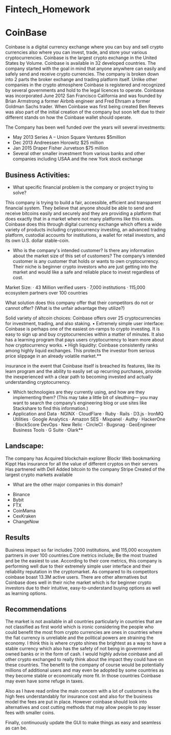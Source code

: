 # Fintech_Homework

# CoinBase
Coinbase is a digital currency exchange where you can buy and sell crypto currencies also where you can invest, trade, and store your various cryptocurrencies. Coinbase is the largest crypto exchange in the United States by Volume. Coinbase is available in 32 developed countries.  The company started with the goal in mind that anyone anywhere can easily and safely send and receive crypto currencies. The company is broken down into 2 parts the broker exchange and trading platform itself. Unlike other companies in the crypto atmosphere Coinbase is registered and recognized by several governments and hold to the legal licences to operate. Coinbase was incorporated June 2012 San Francisco California and was founded by Brian Armstrong a former Airbnb engineer and Fred Ehrsam a former Goldman Sachs trader. When Coinbase was first being created Ben Reeves was also part of the initial creation of the company but soon left due to their different stands on how the Coinbase wallet should operate. 

The Company has been well funded over the years will several investments: 
-	May 2013 Series A – Union Square Ventures $5million 
-	Dec 2013 Andreessen Horowitz $25 million 
-	Jan 2015 Draper Fisher Jurvetson $75 million 
-	Several other smaller investment from various banks and other companies including USAA and the new York stock exchange 



## Business Activities:

* What specific financial problem is the company or project trying to solve?
  
This company is trying to build a fair, accessible, efficient and transparent financial system. They believe that anyone should be able to send and receive bitcoins easily and securely and they are providing a platform that does exactly that in a market where not many platforms like this exists. Coinbase does this through digital currency exchange which offers a wide variety of products including cryptocurrency investing, an advanced trading platform, custodial accounts for institutions, a wallet for retail investors, and its own U.S. dollar stable-coin. 


* Who is the company's intended customer?  Is there any information about the market size of this set of customers?
The company’s intended customer is any customer that holds or wants to own cryptocurrency. Their niche is beginner crypto investors who are just getting into the market and would like a safe and reliable place to invest regardless of cost.
 
Market Size:
·      43 Million verified users
·      7,000 institutions
·      115,000 ecosystem partners over 100 countries
 

What solution does this company offer that their competitors do not or cannot offer? (What is the unfair advantage they utilize?)

Solid variety of altcoin choices: Coinbase offers over 25 cryptocurrencies for investment, trading, and also staking.
•  Extremely simple user interface: Coinbase is perhaps one of the easiest on-ramps to crypto investing. It is easy to sign up and buy cryptocurrencies within a matter of minutes. It also has a learning program that pays users cryptocurrency to learn more about how cryptocurrency works. 
•  High liquidity: Coinbase consistently ranks among highly liquid exchanges. This protects the investor from serious price slippage in an already volatile market.**

insurance in the event that Coinbase itself is breached
its features, like its learn program and the ability to easily set up recurring purchases, provide the inexperienced with a clear path to becoming invested and actually understanding cryptocurrency.


* Which technologies are they currently using, and how are they implementing them? (This may take a little bit of sleuthing–– you may want to search the company’s engineering blog or use sites like Stackshare to find this information.)
* Application and Data
·      NGINX
·      CloudFlare
·      Ruby
·      Rails
·      D3.js
·      IronMQ
Utilities 
·      Google Analytics
·      Amazon SES
·      Mixpanel
·      Authy
·      HackerOne
·      BlockScore
DevOps
·      New Relic
·      CircleCI
·      Bugsnag
·      GeoEngineer
Business Tools
·      G Suite
·      Olark**


## Landscape:

The company has
Acquired blockchain explorer Blockr
Web bookmarking Kippt
Has insurance for all the value of different cryptos on their servers 
Has partnered with Dell 
Added bitcoin to the company Stripe
Created of the largest crypto markets available 


* What are the other major companies in this domain?
- Binance 
- Bybit
- FTX
- CoinMama
- CexKraken
- ChangeNow


## Results

Business impact so far includes 7,000 institutions, and 115,000 ecosystem partners in over 100 countries.Core metrics include; Be the most trusted and be the easiest to use. According to their core metrics, this company is performing well due to their extremely simple user interface and their reliability reputation in the cryptomarket. As compared to its competitors coinbase boast 13.3M active users. There are other alternatives but Coinbase does well in their niche market which is for beginner crypto investors due to their intuitive, easy-to-understand buying options as well as learning options. 


## Recommendations
 
The market is not available in all countries particularly in countries that are not classified as first world which is ironic considering the people who could benefit the most from crypto currencies are ones in countries where the fiat currency is unreliable and the political powers are straining the economy. I think this is where crypto shines the brightest as a way to have a stable currency which also has the safety of not being in government owned banks or in the form of cash. I would highly advise coinbase and all other crypto exchanged to really think about the impact they could have on these countries. The benefit to the company of course would be potentially millions of additional users and may even be adopted by some countries as they become stable or economically more fit. In those countries Coinbase may even have some refuge in taxes. 
 
Also as I have read online the main concern with a lot of customers is the high fees understandably for insurance cost and also for the business model the fees are put in place. However coinbase should look into alternatives and cost cutting methods that may allow people to pay lesser fees with smaller coins. 
 
Finally, continuously update the GUI to make things as easy and seamless as can be. 


